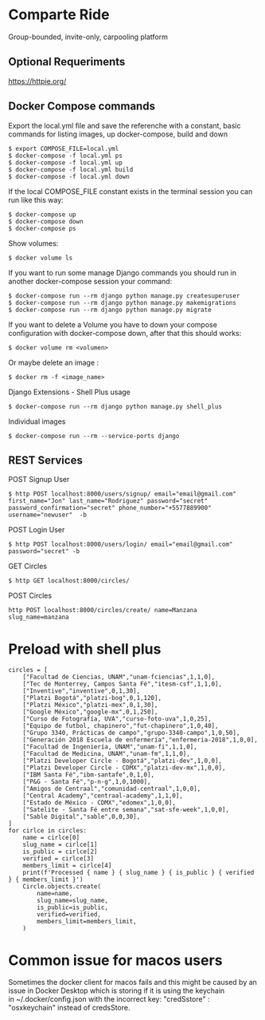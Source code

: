 # Comparte Ride

Group-bounded, invite-only, carpooling platform

## Optional Requeriments

https://httpie.org/

## Docker Compose commands

Export the local.yml file and save the referenche with a constant, basic commands
for listing images, up docker-compose, build and down

```
$ export COMPOSE_FILE=local.yml
$ docker-compose -f local.yml ps
$ docker-compose -f local.yml up
$ docker-compose -f local.yml build
$ docker-compose -f local.yml down
```

If the local COMPOSE_FILE constant exists in the terminal session you can run like this way:

```
$ docker-compose up
$ docker-compose down
$ docker-compose ps
```

Show volumes:

```
$ docker volume ls
```

If you want to run some manage Django commands you should run in another docker-compose session your command:

```
$ docker-compose run --rm django python manage.py createsuperuser
$ docker-compose run --rm django python manage.py makemigrations
$ docker-compose run --rm django python manage.py migrate
```

If you want to delete a Volume you have to down your compose configuration with docker-compose down, after that this should works:

```
$ docker volume rm <volumen>
```

Or maybe delete an image :

```
$ docker rm -f <image_name>
```

Django Extensions - Shell Plus usage

```
$ docker-compose run --rm django python manage.py shell_plus
```

Individual images

```
$ docker-compose run --rm --service-ports django
```

## REST Services

POST Signup User

```
$ http POST localhost:8000/users/signup/ email="email@gmail.com" first_name="Jon" last_name="Rodriguez" password="secret" password_confirmation="secret" phone_number="+5577889900" username="newuser"  -b
```

POST Login User

```
$ http POST localhost:8000/users/login/ email="email@gmail.com" password="secret" -b
```

GET Circles

```
$ http GET localhost:8000/circles/
```

POST Circles

```
http POST localhost:8000/circles/create/ name=Manzana slug_name=manzana
```

# Preload with shell plus

```
circles = [
    ["Facultad de Ciencias, UNAM","unam-fciencias",1,1,0],
    ["Tec de Monterrey, Campos Santa Fé","itesm-csf",1,1,0],
    ["Inventive","inventive",0,1,30],
    ["Platzi Bogotá","platzi-bog",0,1,120],
    ["Platzi México","platzi-mex",0,1,30],
    ["Google México","google-mx",0,1,250],
    ["Curso de Fotografía, UVA","curso-foto-uva",1,0,25],
    ["Equipo de futbol, chapinero","fut-chapinero",1,0,40],
    ["Grupo 3340, Prácticas de campo","grupo-3340-campo",1,0,50],
    ["Generación 2018 Escuela de enfermería","enfermeria-2018",1,0,0],
    ["Facultad de Ingeniería, UNAM","unam-fi",1,1,0],
    ["Facultad de Medicina, UNAM","unam-fm",1,1,0],
    ["Platzi Developer Circle - Bogotá","platzi-dev",1,0,0],
    ["Platzi Developer Circle - CDMX","platzi-dev-mx",1,0,0],
    ["IBM Santa Fé","ibm-santafe",0,1,0],
    ["P&G - Santa Fé","p-n-g",1,0,1000],
    ["Amigos de Centraal","comunidad-centraal",1,0,0],
    ["Central Academy","centraal-academy",1,1,0],
    ["Estado de México - CDMX","edomex",1,0,0],
    ["Satelite - Santa Fé entre semana","sat-sfe-week",1,0,0],
    ["Sable Digital","sable",0,0,30],
]
for cirlce in circles:
    name = cirlce[0]
    slug_name = cirlce[1]
    is_public = cirlce[2]
    verified = cirlce[3]
    members_limit = cirlce[4]
    print(f'Processed { name } { slug_name } { is_public } { verified } { members_limit }')
    Circle.objects.create(
        name=name,
        slug_name=slug_name,
        is_public=is_public,
        verified=verified,
        members_limit=members_limit,
    )
```

# Common issue for macos users

Sometimes the docker client for macos fails and this might be caused by an issue in Docker Desktop which is storing if it is using the keychain in ~/.docker/config.json with the incorrect key: "credSstore" : "osxkeychain" instead of credsStore.
